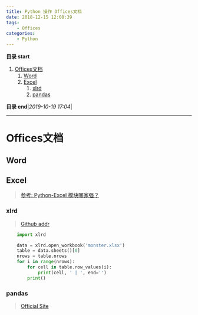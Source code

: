 ```yaml
---
title: Python 操作 Offices文档
date: 2018-12-15 12:08:39
tags: 
    - Offices
categories: 
    - Python
---
```


**目录 start**
 
1. [Offices文档](#offices文档)
    1. [Word](#word)
    1. [Excel](#excel)
        1. [xlrd](#xlrd)
        1. [pandas](#pandas)

**目录 end**|_2019-10-19 17:04_|
****************************************
# Offices文档
## Word

## Excel 
> [](http://www.python-excel.org/)
> [参考: Python-Excel 模块哪家强？](https://zhuanlan.zhihu.com/p/23998083)

### xlrd 
> [Github addr](https://github.com/python-excel/xlrd)

```python
    import xlrd 

    data = xlrd.open_workbook('monster.xlsx')
    table = data.sheets()[0]   
    nrows = table.nrows
    for i in range(nrows):
        for cell in table.row_values(i):
            print(cell, ' | ', end='')
        print()
```

### pandas 
> [Official Site](http://pandas.pydata.org/)
